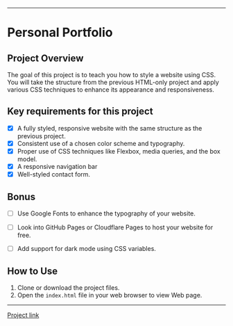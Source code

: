  ---
# Personal Portfolio

## Project Overview
The goal of this project is to teach you how to style a website using CSS. You will take the structure from the previous HTML-only project and apply various CSS techniques to enhance its appearance and responsiveness.

## Key requirements for this project
- [x] A fully styled, responsive website with the same structure as the previous project.
- [x] Consistent use of a chosen color scheme and typography.
- [x] Proper use of CSS techniques like Flexbox, media queries, and the box model.
- [x] A responsive navigation bar 
- [x] Well-styled contact form.

## Bonus
- [ ] Use Google Fonts to enhance the typography of your website.
- [ ] Look into GitHub Pages or Cloudflare Pages to host your website for free.
- [ ] Add support for dark mode using CSS variables.


## How to Use
1. Clone or download the project files.
2. Open the `index.html` file in your web browser to view Web page.

 ---

[Project link](https://roadmap.sh/projects/portfolio-website)
